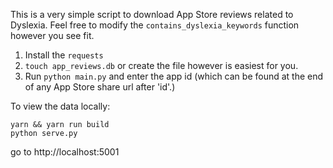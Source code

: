 This is a very simple script to download App Store reviews related to Dyslexia. Feel free to modify the `contains_dyslexia_keywords` function however you see fit.
1. Install the `requests`
2. `touch app_reviews.db` or create the file however is easiest for you.
3. Run `python main.py` and enter the app id (which can be found at the end of any App Store share url after 'id'.)

To view the data locally:

```shell
yarn && yarn run build
python serve.py
```

go to http://localhost:5001